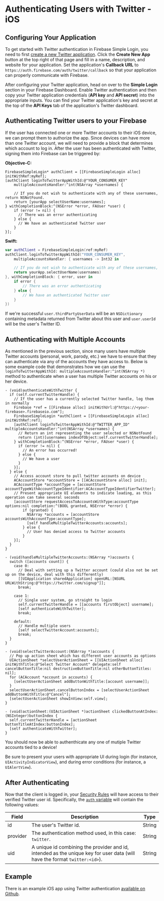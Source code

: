 # Authenticating Users with Twitter - iOS


## Configuring Your Application

To get started with Twitter authentication in Firebase Simple Login, you need to first [create a new Twitter application](https://apps.twitter.com/). Click the __Create New App__ button at the top right of that page and fill in a name, description, and website for your application. Set the application's __Callback URL__ to `https://auth.firebase.com/auth/twitter/callback` so that your application can properly communicate with Firebase.

After configuring your Twitter application, head on over to the __Simple Login__ section in your Firebase Dashboard. Enable Twitter authentication and then copy your Twitter application credentials (__API key__ and __API secret__) into the appropriate inputs. You can find your Twitter application's key and secret at the top of the __API Keys__ tab of the application's Twitter dashboard.


## Authenticating Twitter users to your Firebase

If the user has connected one or more Twitter accounts to their iOS device, we can prompt them to authorize the app. Since devices can have more than one Twitter account, we will need to provide a block that determines which account to log in. After the user has been authenticated with Twitter, signing them into Firebase can be triggered by:

__Objective-C:__
```obj
FirebaseSimpleLogin* authClient = [[FirebaseSimpleLogin alloc] initWithRef:myRef];
[authClient loginToTwitterAppWithId:@"YOUR_CONSUMER_KEY"
    multipleAccountsHandler:^int(NSArray *usernames) {

    // If you do not wish to authenticate with any of these usernames, return NSNotFound.
    return [yourApp selectUserName:usernames];
} withCompletionBlock:^(NSError *error, FAUser *user) {
    if (error != nil) {
      // There was an error authenticating
    } else {
      // We have an authenticated Twitter user
    }
}];
```

__Swift:__
```swift
var authClient = FirebaseSimpleLogin(ref:myRef)
authClient.loginToTwitterAppWithId("YOUR_CONSUMER_KEY",
    multipleAccountsHandler: { usernames -> Int32 in

    // If you do not wish to authenticate with any of these usernames, return NSNotFound.
    return yourApp.selectUserName(usernames)
}, withCompletionBlock: { error, user in
    if error {
        // There was an error authenticating
    } else {
        // We have an authenticated Twitter user
    }
})
```

If we're successful `user.thirdPartyUserData` will be an `NSDictionary` containing metadata returned from Twitter about this user and `user.userId` will be the user's Twitter ID.


## Authenticating with Multiple Accounts

As mentioned in the previous section, since many users have multiple Twitter accounts (personal, work, parody, etc.) we have to ensure that they can authenticate via any of the accounts they have access to. Below is some example code that demonstrates how we can use the `loginToTwitterAppWithId: multipleAccountsHandler:^int(NSArray *)` method to authenticate when a user has multiple Twitter accounts on his or her device.

```objc
- (void)authenticateWithTwitter {
  if (self.currentTwitterHandle) {
    // If the user has a currently selected Twitter handle, log them in normally
    Firebase *ref = [[Firebase alloc] initWithUrl:@"https://<your-firebase>.firebaseio.com"];
    FirebaseSimpleLogin *authClient = [[FirebaseSimpleLogin alloc] initWithRef:ref];
    [authClient loginToTwitterAppWithId:@"TWITTER_APP_ID" multipleAccountsHandler:^int(NSArray *usernames) {
      // Return an int representing the user selected or NSNotFound
      return (int)[usernames indexOfObject:self.currentTwitterHandle];
    } withCompletionBlock:^(NSError *error, FAUser *user) {
      if (error != nil) {
        // An error has occurred!
      } else {
        // We have a user
      }
    }];
  } else {
    // Access account store to pull twitter accounts on device
    ACAccountStore *accountStore = [[ACAccountStore alloc] init];
    ACAccountType *accountType = [accountStore accountTypeWithAccountTypeIdentifier:ACAccountTypeIdentifierTwitter];
    // Present appropriate UI elements to indicate loading, as this operation can take several seconds
    [accountStore requestAccessToAccountsWithType:accountType options:nil completion:^(BOOL granted, NSError *error) {
        if (granted) {
          NSArray *accounts = [accountStore accountsWithAccountType:accountType];
          [self handleMultipleTwitterAccounts:accounts];
        } else {
          // User has denied access to Twitter accounts
        }
    }];
  }
}

- (void)handleMultipleTwitterAccounts:(NSArray *)accounts {
  switch ([accounts count]) {
    case 0:
      // Deal with setting up a Twitter account (could also not be set up on the device, deal with this differently)
      [[UIApplication sharedApplication] openURL:[NSURL URLWithString:@"https://twitter.com/signup"]];
      break;

    case 1:
      // Single user system, go straight to login
      self.currentTwitterHandle = [[accounts firstObject] username];
      [self authenticateWithTwitter];
      break;

    default:
      // Handle multiple users
      [self selectTwitterAccount:accounts];
      break;
  }
}

- (void)selectTwitterAccount:(NSArray *)accounts {
  // Pop up action sheet which has different user accounts as options
  UIActionSheet *selectUserActionSheet = [[UIActionSheet alloc] initWithTitle:@"Select Twitter Account" delegate:self cancelButtonTitle:nil destructiveButtonTitle:nil otherButtonTitles: nil];
  for (ACAccount *account in accounts) {
    [selectUserActionSheet addButtonWithTitle:[account username]];
  }
  selectUserActionSheet.cancelButtonIndex = [selectUserActionSheet addButtonWithTitle:@"Cancel"];
  [selectUserActionSheet showInView:self.view];
}

- (void)actionSheet:(UIActionSheet *)actionSheet clickedButtonAtIndex:(NSInteger)buttonIndex {
  self.currentTwitterHandle = [actionSheet buttonTitleAtIndex:buttonIndex];
  [self authenticateWithTwitter];
}
```

You should now be able to authenthicate any one of mutiple Twitter accounts tied to a device!

Be sure to present your users with appropriate UI during login (for instance, `UIActivityIndicatorView`), and during error conditions (for instance, a `UIAlertView`).


## After Authenticating

Now that the client is logged in, your [Security Rules](https://www.firebase.com/docs/ios/guide/securing-data.html) will have access to their verified Twitter user id. Specifically, the [`auth` variable](TODO) will contain the following values:

| Field | Description | Type |
| --- | --- | --- |
| id | The user's Twitter id. | String |
| provider | The authentication method used, in this case: `twitter`. | String |
| uid | A unique id combining the provider and id, intended as the unique key for user data (will have the format `twitter:<id>`). | String |


## Example

There is an example iOS app using Twitter authentication [available on Github](https://github.com/firebase/simple-login-demo-ios).
